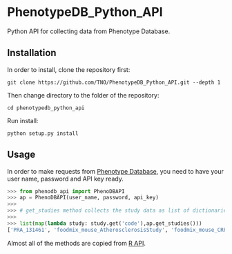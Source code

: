 # PhenotypeDB_Python_API

Python API for collecting data from Phenotype Database.

## Installation 

In order to install, clone the repository first: 
```
git clone https://github.com/TNO/PhenotypeDB_Python_API.git --depth 1 
```
Then change directory to the folder of the repository:
```
cd phenotypedb_python_api
```
Run install:
```
python setup.py install
```

## Usage 

In order to make requests from [Phenotype Database](https://dashin.eu/interventionstudies/), you need to have your user name, password and API key ready. 

```python
>>> from phenodb_api import PhenoDBAPI
>>> ap = PhenoDBAPI(user_name, password, api_key)
>>>
>>> # get_studies method collects the study data as list of dictionaries (JSON)
>>>
>>> list(map(lambda study: study.get('code'),ap.get_studies()))
['PRA_131461', 'foodmix_mouse_AtherosclerosisStudy', 'foodmix_mouse_CRPstudy', 'NASH', 'AGER-MELO', 'ADMIT_01', 'Human_IPF_data', 'VP9-fibrosis', 'VP-9_fibrosis_part2', 'UUO-study', 'IFC-CNR-DEI', 'Diclofenac', 'DIMISA-HA', 'AVAG', 'ETHERPATHS', 'HealthGrain', 'ELI-Co_Fibrosis', 'VitC-LPS-PBMC', 'Foodmix', 'NuGO_PPSH', '10_OAD_', 'LIPGENE', 'SU.VI.MAX', '13-0245', 'nash_public_002', 'PhenFlex1_1_CHDR1211', 'PhenFlex1_2_CHDR1230', 'NuGO_PPS1', 'NuGO_PPS2', 'NuGO_PPS3', 'AIRC-ISS', 'mouse_combi_study', 'HuMet_mrt_2012', 'VP9-LPS_TNO-P8600', 'FLAVURS', 'NCT02710513', 'TUTORIAL', 'UCD_TWIN', '9218_Fat_challenge_tests']
```

Almost all of the methods are copied from [R API](https://gitlab-dv.tno.nl/DataScience-MSB/RPackages/PhenotypeDatabase-RClient).
